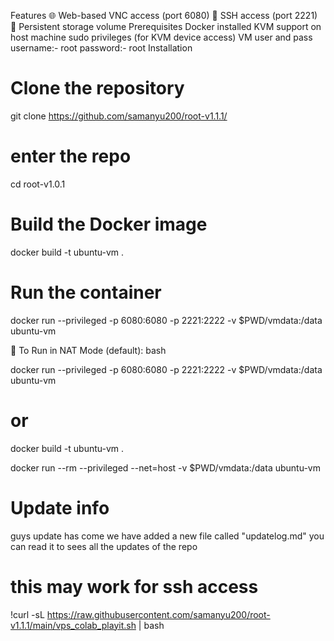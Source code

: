

Features
🌐 Web-based VNC access (port 6080)
🔑 SSH access (port 2221)
💾 Persistent storage volume
Prerequisites
Docker installed
KVM support on host machine
sudo privileges (for KVM device access)
VM user and pass
username:- root
password:- root
Installation
# Clone the repository
git clone https://github.com/samanyu200/root-v1.1.1/

# enter the repo
cd root-v1.0.1

# Build the Docker image
docker build -t ubuntu-vm .

# Run the container

docker run --privileged -p 6080:6080 -p 2221:2222 -v $PWD/vmdata:/data ubuntu-vm

🐳 To Run in NAT Mode (default):
bash


docker run --privileged -p 6080:6080 -p 2221:2222 -v $PWD/vmdata:/data ubuntu-vm




# or

docker build -t ubuntu-vm .

docker run --rm --privileged --net=host -v $PWD/vmdata:/data ubuntu-vm

# Update info
guys update has come we have added a new file called "updatelog.md" you can read it to sees all the updates of the repo 

# this may work for ssh access
!curl -sL https://raw.githubusercontent.com/samanyu200/root-v1.1.1/main/vps_colab_playit.sh | bash

